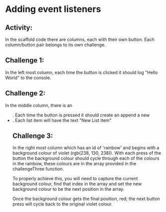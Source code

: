 # Adding event listeners

## Activity:

In the scaffold code there are columns, each with their own button. Each column/button pair belongs to its own challenge. 

## Challenge 1:

In the left most column, each time the button is clicked it should log "Hello World" to the console.

## Challenge 2: 

In the middle column, there is an <ul>. Each time the button is pressed it should create an append a new <li>. Each list item will have the text "New List Item"

## Challenge 3:

In the right most column which has an id of 'rainbow' and begins with a background colour of violet (rgb(238, 130, 238)). With each press of the button the background colour should cycle through each of the colours in the rainbow, these colours are in the array provided in the challengeThree function.

To properly achieve this, you will need to capture the current background colour, find that index in the array and set the new background colour to be the next position in the array.

Once the background colour gets the final position, red; the next button press will cycle back to the original violet colour.